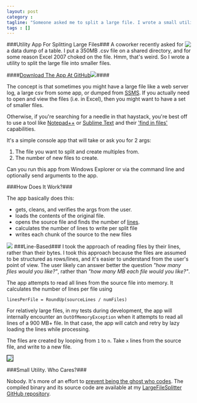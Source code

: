 ```yaml
---
layout: post
category : 
tagline: "Someone asked me to split a large file. I wrote a small utility and published it to GitHub."
tags : []
---
```


<a href="https://github.com/philoushka/LargeFileSplitter"><img src="http://i.imgur.com/dl0lyrx.png" style="float:right"/></a>
###Utility App For Splitting Large Files###
A coworker recently asked for a data dump of a table. I put a 350MB .csv file on a shared directory, and for some reason Excel 2007 choked on the file. Hmm, that's weird. So I wrote a utility to split the large file into smaller files. 


####[Download The App At GitHub](https://github.com/philoushka/LargeFileSplitter/blob/master/CompiledBinary/LargeFileSplitter.exe)![](http://i.imgur.com/1eAJLou.png)####


The concept is that sometimes you might have a large file like a web server log, a large csv from some app, or dumped from [SSMS](https://en.wikipedia.org/wiki/SQL_Server_Management_Studio). If you actually need to open and view the files (i.e. in Excel), then you might want to have a set of smaller files. 

Otherwise, if you're searching for a needle in that haystack, you're best off to use a tool like [Notepad++](http://notepad-plus-plus.org/download) or [Sublime Text](http://www.sublimetext.com/2) and their ['find in files'](http://i.imgur.com/Ib3dcD8.png) capabilities.  

It's a simple console app that will take or ask you for 2 args:

1. The file you want to split and create multiples from.
2. The number of new files to create. 

Can you run this app from Windows Explorer or via the command line and optionally send arguments to the app.

###How Does It Work?###

The app basically does this:

* gets, cleans, and verifies the args from the user.
* loads the contents of the original file. 
* opens the source file and finds the number of <a href="#lines">lines</a>.
* calculates the number of lines to write per split file
* writes each chunk of the source to the new files

![](http://i.imgur.com/9iqlMtu.png)
<a name="lines"></a>
###Line-Based###
I took the approach of reading files by their lines, rather than their bytes. I took this approach because the files are assumed to be structured as rows/lines, and it's easier to understand from the user's point of view.
The user likely can answer better the question *"how many files would you like?"*, rather than *"how many MB each file would you like?"*.

The app attempts to read all lines from the source file into memory. It calculates the number of lines per file using

    linesPerFile = RoundUp(sourceLines / numFiles)

For relatively large files, in my tests during development, the app will internally encounter an `OutOfMemoryException` when it attempts to read all lines of a 900 MB+ file. In that case, the app will catch and retry by lazy loading the lines while processing.

The files are created by looping from `1` to `n`. Take `x` lines from the source file, and write to a new file.

<img src="http://i.imgur.com/HcW52TM.png" style="border:1px solid black" />

###Small Utility. Who Cares?###

Nobody. It's more of an effort to [prevent being the ghost who codes](http://www.troyhunt.com/2013/02/the-ghost-who-codes-how-anonymity-is.html). The compiled binary and its source code are available at my [LargeFileSplitter GitHub repository](https://github.com/philoushka/LargeFileSplitter).
